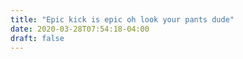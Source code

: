 ```yaml
---
title: "Epic kick is epic oh look your pants dude"
date: 2020-03-28T07:54:18-04:00
draft: false
---
```

